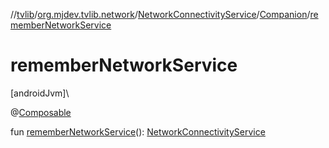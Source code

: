 //[tvlib](../../../../index.md)/[org.mjdev.tvlib.network](../../index.md)/[NetworkConnectivityService](../index.md)/[Companion](index.md)/[rememberNetworkService](remember-network-service.md)

# rememberNetworkService

[androidJvm]\

@[Composable](https://developer.android.com/reference/kotlin/androidx/compose/runtime/Composable.html)

fun [rememberNetworkService](remember-network-service.md)(): [NetworkConnectivityService](../index.md)
